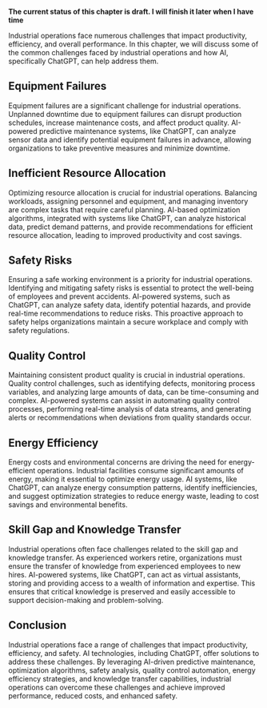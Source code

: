 **The current status of this chapter is draft. I will finish it later when I have time**

Industrial operations face numerous challenges that impact productivity, efficiency, and overall performance. In this chapter, we will discuss some of the common challenges faced by industrial operations and how AI, specifically ChatGPT, can help address them.

**Equipment Failures**
----------------------

Equipment failures are a significant challenge for industrial operations. Unplanned downtime due to equipment failures can disrupt production schedules, increase maintenance costs, and affect product quality. AI-powered predictive maintenance systems, like ChatGPT, can analyze sensor data and identify potential equipment failures in advance, allowing organizations to take preventive measures and minimize downtime.

**Inefficient Resource Allocation**
-----------------------------------

Optimizing resource allocation is crucial for industrial operations. Balancing workloads, assigning personnel and equipment, and managing inventory are complex tasks that require careful planning. AI-based optimization algorithms, integrated with systems like ChatGPT, can analyze historical data, predict demand patterns, and provide recommendations for efficient resource allocation, leading to improved productivity and cost savings.

**Safety Risks**
----------------

Ensuring a safe working environment is a priority for industrial operations. Identifying and mitigating safety risks is essential to protect the well-being of employees and prevent accidents. AI-powered systems, such as ChatGPT, can analyze safety data, identify potential hazards, and provide real-time recommendations to reduce risks. This proactive approach to safety helps organizations maintain a secure workplace and comply with safety regulations.

**Quality Control**
-------------------

Maintaining consistent product quality is crucial in industrial operations. Quality control challenges, such as identifying defects, monitoring process variables, and analyzing large amounts of data, can be time-consuming and complex. AI-powered systems can assist in automating quality control processes, performing real-time analysis of data streams, and generating alerts or recommendations when deviations from quality standards occur.

**Energy Efficiency**
---------------------

Energy costs and environmental concerns are driving the need for energy-efficient operations. Industrial facilities consume significant amounts of energy, making it essential to optimize energy usage. AI systems, like ChatGPT, can analyze energy consumption patterns, identify inefficiencies, and suggest optimization strategies to reduce energy waste, leading to cost savings and environmental benefits.

**Skill Gap and Knowledge Transfer**
------------------------------------

Industrial operations often face challenges related to the skill gap and knowledge transfer. As experienced workers retire, organizations must ensure the transfer of knowledge from experienced employees to new hires. AI-powered systems, like ChatGPT, can act as virtual assistants, storing and providing access to a wealth of information and expertise. This ensures that critical knowledge is preserved and easily accessible to support decision-making and problem-solving.

**Conclusion**
--------------

Industrial operations face a range of challenges that impact productivity, efficiency, and safety. AI technologies, including ChatGPT, offer solutions to address these challenges. By leveraging AI-driven predictive maintenance, optimization algorithms, safety analysis, quality control automation, energy efficiency strategies, and knowledge transfer capabilities, industrial operations can overcome these challenges and achieve improved performance, reduced costs, and enhanced safety.
